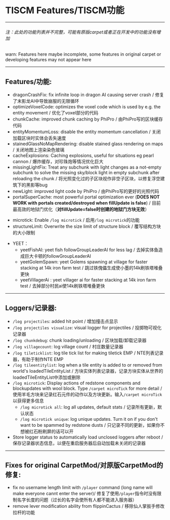 # TISCM Features/TISCM功能

------

###### 注：此处的功能列表并不完整，可能有原版carpet或者正在开发中的功能没有增加

warn: Features here maybe incomplete, some features in original carpet or developing features may not appear here

------

## Features/功能:

* dragonCrashFix: fix infinite loop in dragon AI causing server crash / 修复了末影龙AI中导致崩服的无限循环
* optimizeVoxelCode: optimizes the voxel code which is used by e.g. the entity movement / 优化了voxel部分的代码
* chunkCache: improved chunk caching by PhiPro / 由PhiPro写的区块缓存代码
* entityMomentumLoss: disable the entity momentum cancellation / 关闭加载区块时实体会丢失速度
* stainedGlassNoMapRendering: disable stained glass rendering on maps / 关闭地图上渲染染色玻璃
* cacheExplosions: Caching explosions, useful for situations eg pearl cannon / 爆炸缓存，对珍珠炮等情况优化巨大
* missingLightFix: Treat any subchunk with light changes as a not-empty subchunk to solve the missing sky/block light in empty subchunk after reloading the chunk / 将光照变化过的子区块视作非空子区块，以修复浮空建筑下的黑影等bug
* newLight: improved light code by PhiPro / 由PhiPro写的更好的光照代码
* portalSuperCache: most powerful portal optimization ever (**DOES NOT WORK with portals created/destroyed when fillUpdate is false**) / 目前最高效的地狱门优化（**对fillUpdate=false时创建的地狱门方块无效**）

- microtick: Enable `/log microtick` / 启用`/log microtick`的功能
- structureLimit: Overwrite the size limit of structure block / 覆写结构方块的大小限制

* YEET：
  * yeetFishAI: yeet fish followGroupLeaderAI for less lag / 去掉实体鱼造成巨大卡顿的followGroupLeaderAI
  * yeetGolemSpawn: yeet Golems spawning at village for faster stacking at 14k iron farm test / 跳过铁傀儡生成使小墨的14k刷铁塔堆叠更快
  * yeetVillagerAi : yeet villager ai for faster stacking at 14k iron farm test / 去掉部分村民ai使14k刷铁塔堆叠更快

------

## Loggers/记录器:

* `/log projectiles`: added hit point / 增加撞击点显示
* `/log projectiles visualize`: visual logger for projectiles / 投掷物可视化记录器
* `/log chunkdebug`: chunk loading/unloading / 区块加载/卸载记录器
* `/log villagecount`: log village count / 村庄数量记录器
* `/log tileticklist`: log tile tick list for making tiletick EMP / NTE列表记录器，有助于制作NTE EMP
* `/log tileentitylist`: log when a tile entity is added to or removed from world's loadedTileEntityList / 方块实体列表记录器，记录方块实体从世界的loadedTileEntityList中添加或删除
* `/log microtick`: Display actions of redstone components and blockupdates with wool block. Type `/carpet microTick` for more detail / 使用羊毛方块来记录红石元件的动作以及方块更新。输入`/carpet microTick`以获得更多信息
  * `/log microtick all`: log all updates, default stats / 记录所有更新，默认状态
  * `/log microtick unique`: log unique updates. Turn it on if you don't want to be spammed by redstone dusts / 只记录不同的更新，如果你不想被红石粉刷屏的话可以开
* Store logger status to automatically load unclosed loggers after reboot / 保存记录器状态信息，以便在重启服务器后自动加载未关闭的记录器

------

## Fixes for original CarpetMod/对原版CarpetMod的修复:

* fix no username length limit with `/player` command (long name will make everyone cannt enter the server)/ 修复了使用`/player`指令时没有限制名字长度的问题（过长的名字会使所有人都不能进入服务器）
* remove lever modification ability from flippinCactus / 移除仙人掌扳手修改拉杆的功能

